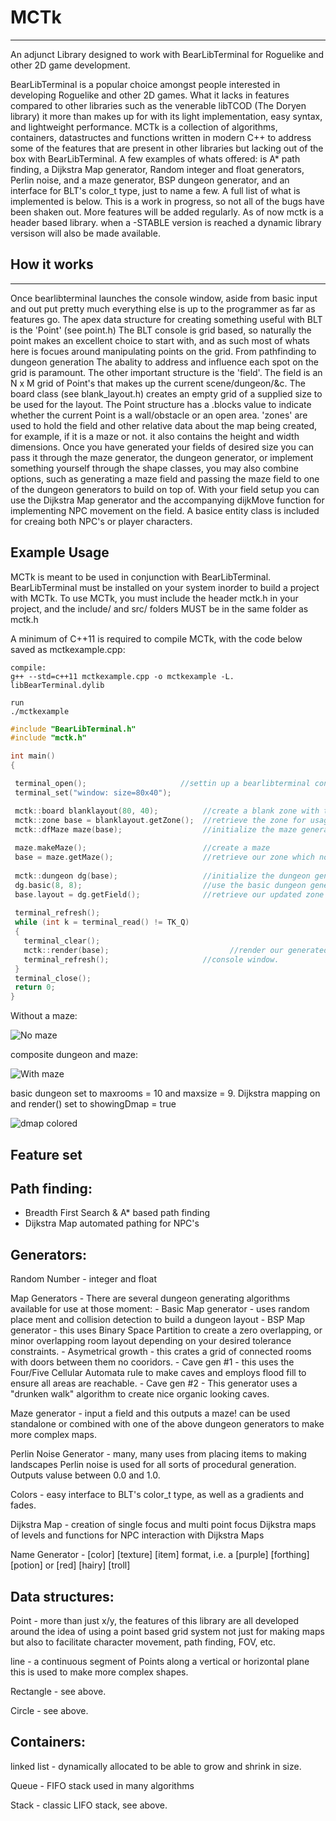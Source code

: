 # MCTk
---------------
An adjunct Library designed to work with BearLibTerminal for Roguelike and other 2D game development.

  BearLibTerminal is a popular choice amongst people interested in developing Roguelike and other 2D games.
What it lacks in features compared to other libraries such as the venerable libTCOD (The Doryen library)
it more than makes up for with its light implementation, easy syntax, and lightweight performance.
  MCTk is a collection of algorithms, containers, datastructes and functions  written in modern
C++ to address some of the features that are present in other libraries but lacking out of the box
with BearLibTerminal. 
A few examples of whats offered: is A* path finding, a Dijkstra Map generator,
Random integer and float generators, Perlin noise, and a maze generator, BSP dungeon generator,
and an interface for BLT's color_t type, just to name a few. A full list of 
what is implemented is below. This is a work in progress, so not all of the bugs
have been shaken out. More features will be added regularly.
As of now mctk is a header based library. when a -STABLE version is reached a dynamic library
versison will also be made available.

## How it works
----------------


Once bearlibterminal launches the console window, aside from basic input and out put pretty much
everything else is up to the programmer as far as features go. The apex data structure for creating
something useful with BLT is the 'Point' (see point.h)
	The BLT console is grid based, so naturally the point makes an excellent choice to start with, and as
such most of whats here is focues around manipulating points on the grid. From pathfinding to dungeon generation
The abality to address and influence each spot on the grid is paramount.
	The other important structure is the 'field'. The field is an N x M grid of Point's that makes up
the current scene/dungeon/&c. The board class (see blank_layout.h) creates an empty grid of a supplied
size to be used for the layout. The Point structure has a .blocks value to indicate whether the current
Point is a wall/obstacle or an open area.
    'zones' are used to hold the field and other relative data about the map being created, for example,
    if it is a maze or not. it also contains the height and width dimensions.
    Once you have generated your fields of desired size you can pass it through the maze generator, the dungeon
  generator, or implement something yourself through the shape classes, you may also combine options, such as 
  generating a maze field and passing the maze field to one of the dungeon generators to build on top of.
    With your field setup you can use the Dijkstra Map generator and the accompanying dijkMove function
 for implementing NPC movement on the field. A basice entity class is included for creaing both
 NPC's or player characters. 
 
 ## Example Usage
 
 MCTk is meant to be used in conjunction with BearLibTerminal. BearLibTerminal must be installed on your
 system inorder to build a project with MCTk.
 To use MCTk, you must include the header mctk.h in your project, and the include/ and src/ folders MUST 
 be in the same folder as mctk.h
 
 A minimum of C++11 is required to compile MCTk, with the code below saved as mctkexample.cpp:
 ```
 compile:
 g++ --std=c++11 mctkexample.cpp -o mctkexample -L. libBearTerminal.dylib
 
 run
 ./mctkexample
 ```
 
 ```cpp
#include "BearLibTerminal.h"
#include "mctk.h"

int main()
{

  terminal_open();                     //settin up a bearlibterminal console window
  terminal_set("window: size=80x40");

  mctk::board blanklayout(80, 40);          //create a blank zone with the supplied dimensions
  mctk::zone base = blanklayout.getZone();  //retrieve the zone for usage
  mctk::dfMaze maze(base);                  //initialize the maze generator without blank zone
  
  maze.makeMaze();                          //create a maze
  base = maze.getMaze();                    //retrieve our zone which no contains a maze
  
  mctk::dungeon dg(base);                   //initialize the dungeon generator with our maze
  dg.basic(8, 8);                           //use the basic dungeon generator, max # of rooms = 8, max room size = 8x8 
  base.layout = dg.getField();              //retrieve our updated zone
  
  terminal_refresh();
  while (int k = terminal_read() != TK_Q)
  {
    terminal_clear();
    mctk::render(base);                           //render our generated maze dungeon zone on the bearlibterminal
    terminal_refresh();                     //console window.
  }
  terminal_close();
  return 0;
}
```
Without a maze:

![No maze](https://www.maxcodes.info/~maxgoren/nomaze.png)

composite dungeon and maze:

![With maze](https://www.maxcodes.info/~maxgoren/withmaze.png)


basic dungeon set to maxrooms = 10 and maxsize = 9.
Dijkstra mapping on and render() set to showingDmap = true

![dmap colored](https://www.maxcodes.info/~maxgoren/dmapcolorized.png)

 Feature set
--------------

Path finding:
------------

- Breadth First Search & A* based path finding
- Dijkstra Map automated pathing for NPC's


Generators:
-----------

Random Number - integer and float

Map Generators - There are several dungeon generating algorithms available for use at those moment:
	       - Basic Map generator - uses random place ment and collision detection to build a dungeon layout
	       - BSP Map generator - this uses Binary Space Partition to create a zero overlapping, or minor overlapping room
				layout depending on your desired tolerance constraints.
	       - Asymetrical growth - this crates a grid of connected rooms with doors between them no cooridors.
	       - Cave gen #1 - this uses the Four/Five Cellular Automata rule to make caves and employs flood fill to ensure
	                       all areas are reachable.
               - Cave gen #2 - This generator uses a "drunken walk" algorithm to create nice organic looking caves.

Maze generator - input a field and this outputs a maze! can be used standalone or combined with one of the above dungeon generators
		to make more complex maps.

Perlin Noise Generator - many, many uses from placing items to making landscapes Perlin noise is used for all sorts of
			procedural generation. Outputs valuse between 0.0 and 1.0.

Colors - easy interface to BLT's color_t type, as well as a gradients and fades.

Dijkstra Map - creation of single focus and multi point focus Dijkstra maps of levels
	       and functions for NPC interaction with Dijkstra Maps

Name Generator - [color] [texture] [item] format, i.e. a [purple] [forthing] [potion]
		or [red] [hairy] [troll]


Data structures:
----------------
Point - more than just x/y, the features of this library are all developed
       around the idea of using a point based grid system not just for making
       maps but also to facilitate character movement, path finding, FOV, etc.
       
line - a continuous segment of Points along a vertical or horizontal plane
       this is used to make more complex shapes.
       
Rectangle - see above.

Circle - see above.


Containers:
-----------

linked list - dynamically allocated to be able to grow and shrink in size.

Queue - FIFO stack used in many algorithms

Stack - classic LIFO stack, see above.
